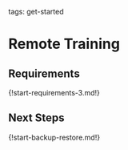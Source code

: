 tags: get-started

# Remote Training

## Requirements

{!start-requirements-3.md!}

## Next Steps

{!start-backup-restore.md!}

